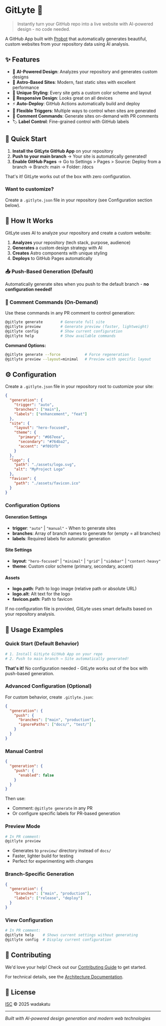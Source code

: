 # GitLyte 🤖

> Instantly turn your GitHub repo into a live website with AI-powered design - no code needed.

A GitHub App built with [Probot](https://github.com/probot/probot) that automatically generates beautiful, custom websites from your repository data using AI analysis.

## ✨ Features

- 🤖 **AI-Powered Design**: Analyzes your repository and generates custom designs
- 🚀 **Astro-Based Sites**: Modern, fast static sites with excellent performance
- 🎨 **Unique Styling**: Every site gets a custom color scheme and layout
- 📱 **Responsive Design**: Looks great on all devices
- ⚡ **Auto-Deploy**: GitHub Actions automatically build and deploy
- 🔄 **Flexible Triggers**: Multiple ways to control when sites are generated
- 💬 **Comment Commands**: Generate sites on-demand with PR comments  
- 🏷️ **Label Control**: Fine-grained control with GitHub labels

## 🚀 Quick Start

1. **Install the GitLyte GitHub App** on your repository
2. **Push to your main branch** → Your site is automatically generated!
3. **Enable GitHub Pages** → Go to Settings > Pages > Source: Deploy from a branch → Branch: main → Folder: /docs

That's it! GitLyte works out of the box with zero configuration.

### Want to customize?
Create a `.gitlyte.json` file in your repository (see Configuration section below).


## 🎯 How It Works

GitLyte uses AI to analyze your repository and create a custom website:

1. **Analyzes** your repository (tech stack, purpose, audience)
2. **Generates** a custom design strategy with AI
3. **Creates** Astro components with unique styling  
4. **Deploys** to GitHub Pages automatically

### 📤 Push-Based Generation (Default)
Automatically generate sites when you push to the default branch - **no configuration needed!**

### 💬 Comment Commands (On-Demand)
Use these commands in any PR comment to control generation:

```bash
@gitlyte generate        # Generate full site
@gitlyte preview         # Generate preview (faster, lightweight)
@gitlyte config          # Show current configuration
@gitlyte help            # Show available commands
```

**Command Options:**
```bash
@gitlyte generate --force           # Force regeneration 
@gitlyte preview --layout=minimal   # Preview with specific layout
```

## ⚙️ Configuration

Create a `.gitlyte.json` file in your repository root to customize your site:

```json
{
  "generation": {
    "trigger": "auto",
    "branches": ["main"],
    "labels": ["enhancement", "feat"]
  },
  "site": {
    "layout": "hero-focused",
    "theme": {
      "primary": "#667eea",
      "secondary": "#764ba2",
      "accent": "#f093fb"
    }
  },
  "logo": {
    "path": "./assets/logo.svg",
    "alt": "MyProject Logo"
  },
  "favicon": {
    "path": "./assets/favicon.ico"
  }
}
```

### Configuration Options

#### Generation Settings
- **trigger**: `"auto"` | `"manual"` - When to generate sites
- **branches**: Array of branch names to generate for (empty = all branches)
- **labels**: Required labels for automatic generation

#### Site Settings  
- **layout**: `"hero-focused"` | `"minimal"` | `"grid"` | `"sidebar"` | `"content-heavy"`
- **theme**: Custom color scheme (primary, secondary, accent)

#### Assets
- **logo.path**: Path to logo image (relative path or absolute URL)
- **logo.alt**: Alt text for the logo  
- **favicon.path**: Path to favicon

If no configuration file is provided, GitLyte uses smart defaults based on your repository analysis.

## 📖 Usage Examples

### Quick Start (Default Behavior)
```bash
# 1. Install GitLyte GitHub App on your repo
# 2. Push to main branch → Site automatically generated!
```

**That's it!** No configuration needed - GitLyte works out of the box with push-based generation.

### Advanced Configuration (Optional)
For custom behavior, create `.gitlyte.json`:
```json
{
  "generation": {
    "push": {
      "branches": ["main", "production"],
      "ignorePaths": ["docs/", "test/"]
    }
  }
}
```

### Manual Control  
```json
{
  "generation": {
    "push": {
      "enabled": false
    }
  }
}
```

Then use:
- Comment: `@gitlyte generate` in any PR
- Or configure specific labels for PR-based generation

### Preview Mode
```bash
# In PR comment:
@gitlyte preview
```
- Generates to `preview/` directory instead of `docs/`
- Faster, lighter build for testing
- Perfect for experimenting with changes

### Branch-Specific Generation
```json
{
  "generation": {
    "branches": ["main", "production"],
    "labels": ["release", "deploy"]
  }
}
```

### View Configuration
```bash
# In PR comment:
@gitlyte help    # Shows current settings without generating
@gitlyte config  # Display current configuration
```


## 🤝 Contributing

We'd love your help! Check out our [Contributing Guide](CONTRIBUTING.md) to get started.

For technical details, see the [Architecture Documentation](docs/ARCHITECTURE.md).

## 📄 License

[ISC](LICENSE) © 2025 wadakatu

---

*Built with AI-powered design generation and modern web technologies*
